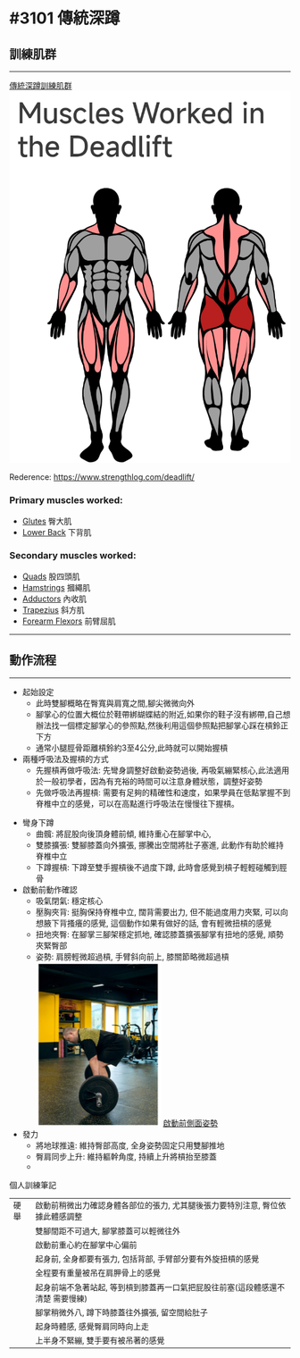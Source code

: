 # #3101 傳統深蹲

## 訓練肌群

---

[傳統深蹲訓練肌群](https://github.com/humblekyle/WeightTraining/blob/main/%E5%9C%96%E5%BA%AB/Screenshot_2023-08-06-12-13-32-495_com.android.chrome.png)
![傳統深蹲訓練肌群](https://github.com/humblekyle/WeightTraining/blob/main/%E5%9C%96%E5%BA%AB/Screenshot_2023-08-06-12-13-32-495_com.android.chrome.png)

 Rederence: https://www.strengthlog.com/deadlift/

### **Primary muscles worked:**

- [Glutes](https://www.strengthlog.com/glute-muscles-exercises-workout/) 臀大肌
- [Lower Back](https://www.strengthlog.com/lower-back-muscles-exercises-workout/) 下背肌

### **Secondary muscles worked:**

- [Quads](https://www.strengthlog.com/quad-muscles-exercises-workout/) 股四頭肌
- [Hamstrings](https://www.strengthlog.com/hamstring-muscles-exercises-workout/) 摑繩肌
- [Adductors](https://www.strengthlog.com/hip-adductor-muscles-exercises-workout/) 內收肌
- [Trapezius](https://www.strengthlog.com/trapezius-muscle-exercises-workout/) 斜方肌
- [Forearm Flexors](https://www.strengthlog.com/forearm-flexors-and-grip-muscles-exercises-workout/) 前臂屈肌

---

## 動作流程

---

- 起始設定
    * 此時雙腳概略在臀寬與肩寬之間,腳尖微微向外
    - 腳掌心的位置大概位於鞋帶綁蝴蝶結的附近,如果你的鞋子沒有綁帶,自己想辦法找一個標定腳掌心的參照點,然後利用這個參照點把腳掌心踩在槓鈴正下方
    - 通常小腿脛骨距離槓鈴約3至4公分,此時就可以開始握槓
- 兩種呼吸法及握槓的方式
    - 先握槓再做呼吸法: 先彎身調整好啟動姿勢過後, 再吸氣繃緊核心,此法適用於一般初學者，因為有充裕的時間可以注意身體狀態，調整好姿勢
    - 先做呼吸法再握槓: 需要有足夠的精確性和速度，如果學員在低點掌握不到脊椎中立的感覺，可以在高點進行呼吸法在慢慢往下握槓。
* 彎身下蹲
	* 曲髖: 將屁股向後頂身體前傾,  維持重心在腳掌中心, 
	* 雙膝擴張: 雙腳膝蓋向外擴張, 挪騰出空間將肚子塞進, 此動作有助於維持脊椎中立
	* 下蹲握槓: 下蹲至雙手握槓後不過度下蹲, 此時會感覺到槓子輕輕碰觸到脛骨
* 啟動前動作確認
	* 吸氣閉氣: 穩定核心
	* 壓胸夾背: 挺胸保持脊椎中立, 闊背需要出力, 但不能過度用力夾緊, 可以向想腋下背搔癢的感覺, 這個動作如果有做好的話, 會有輕微扭槓的感覺
	* 扭地夾臀: 在腳掌三腳架穩定抓地, 確認膝蓋擴張腳掌有扭地的感覺, 順勢夾緊臀部
	* 姿勢: 肩膀輕微超過槓, 手臂斜向前上, 膝關節略微超過槓
		![啟動前側面姿勢](https://github.com/humblekyle/WeightTraining/blob/main/%E5%9C%96%E5%BA%AB/%E7%A1%AC%E8%88%89%E5%95%9F%E5%8B%95%E5%89%8D%E5%8B%95%E4%BD%9C.png)
		[啟動前側面姿勢](https://github.com/humblekyle/WeightTraining/blob/main/%E5%9C%96%E5%BA%AB/%E7%A1%AC%E8%88%89%E5%95%9F%E5%8B%95%E5%89%8D%E5%8B%95%E4%BD%9C.png)
* 發力
	* 將地球推遠: 維持臀部高度, 全身姿勢固定只用雙腳推地
	* 臀肩同步上升: 維持軀幹角度, 持續上升將槓抬至膝蓋
	* 


個人訓練筆記

|   |   |
|---|---|
|硬舉|啟動前稍微出力確認身體各部位的張力, 尤其腿後張力要特別注意, 臀位依據此體感調整|
||雙腳間距不可過大, 腳掌膝蓋可以輕微往外|
||啟動前重心約在腳掌中心偏前|
||起身前, 全身都要有張力, 包括背部, 手臂部分要有外旋扭槓的感覺|
||全程要有重量被吊在肩胛骨上的感覺|
||起身前端不急著站起, 等到槓到膝蓋再一口氣把屁股往前塞(這段體感還不清楚 需要慢練)|
||腳掌稍微外八, 蹲下時膝蓋往外擴張, 留空間給肚子|
||起身時體感, 感覺臀肩同時向上走|
||上半身不緊繃, 雙手要有被吊著的感覺|